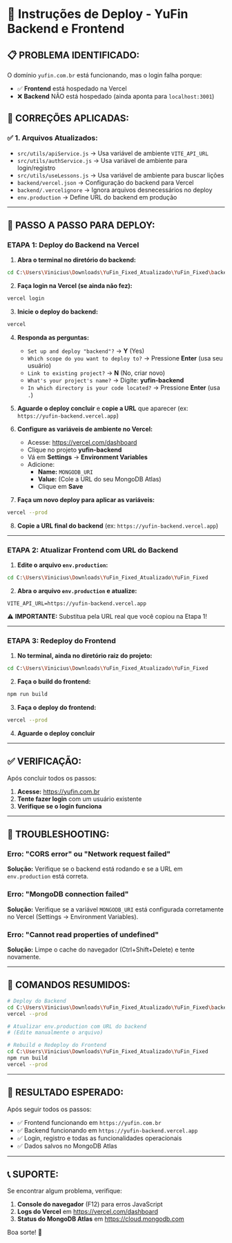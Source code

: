 # 🚀 Instruções de Deploy - YuFin Backend e Frontend

## 📋 **PROBLEMA IDENTIFICADO:**

O domínio `yufin.com.br` está funcionando, mas o login falha porque:
- ✅ **Frontend** está hospedado na Vercel
- ❌ **Backend** NÃO está hospedado (ainda aponta para `localhost:3001`)

## 🔧 **CORREÇÕES APLICADAS:**

### ✅ **1. Arquivos Atualizados:**
- `src/utils/apiService.js` → Usa variável de ambiente `VITE_API_URL`
- `src/utils/authService.js` → Usa variável de ambiente para login/registro
- `src/utils/useLessons.js` → Usa variável de ambiente para buscar lições
- `backend/vercel.json` → Configuração do backend para Vercel
- `backend/.vercelignore` → Ignora arquivos desnecessários no deploy
- `env.production` → Define URL do backend em produção

---

## 🎯 **PASSO A PASSO PARA DEPLOY:**

### **ETAPA 1: Deploy do Backend na Vercel**

1. **Abra o terminal no diretório do backend:**
```bash
cd C:\Users\Vinicius\Downloads\YuFin_Fixed_Atualizado\YuFin_Fixed\backend
```

2. **Faça login na Vercel (se ainda não fez):**
```bash
vercel login
```

3. **Inicie o deploy do backend:**
```bash
vercel
```

4. **Responda as perguntas:**
   - `Set up and deploy "backend"?` → **Y** (Yes)
   - `Which scope do you want to deploy to?` → Pressione **Enter** (usa seu usuário)
   - `Link to existing project?` → **N** (No, criar novo)
   - `What's your project's name?` → Digite: **yufin-backend**
   - `In which directory is your code located?` → Pressione **Enter** (usa `.`)

5. **Aguarde o deploy concluir** e **copie a URL** que aparecer (ex: `https://yufin-backend.vercel.app`)

6. **Configure as variáveis de ambiente no Vercel:**
   - Acesse: https://vercel.com/dashboard
   - Clique no projeto **yufin-backend**
   - Vá em **Settings** → **Environment Variables**
   - Adicione:
     - **Name:** `MONGODB_URI`
     - **Value:** (Cole a URL do seu MongoDB Atlas)
     - Clique em **Save**

7. **Faça um novo deploy para aplicar as variáveis:**
```bash
vercel --prod
```

8. **Copie a URL final do backend** (ex: `https://yufin-backend.vercel.app`)

---

### **ETAPA 2: Atualizar Frontend com URL do Backend**

1. **Edite o arquivo `env.production`:**
```bash
cd C:\Users\Vinicius\Downloads\YuFin_Fixed_Atualizado\YuFin_Fixed
```

2. **Abra o arquivo `env.production` e atualize:**
```
VITE_API_URL=https://yufin-backend.vercel.app
```
   ⚠️ **IMPORTANTE:** Substitua pela URL real que você copiou na Etapa 1!

---

### **ETAPA 3: Redeploy do Frontend**

1. **No terminal, ainda no diretório raiz do projeto:**
```bash
cd C:\Users\Vinicius\Downloads\YuFin_Fixed_Atualizado\YuFin_Fixed
```

2. **Faça o build do frontend:**
```bash
npm run build
```

3. **Faça o deploy do frontend:**
```bash
vercel --prod
```

4. **Aguarde o deploy concluir**

---

## ✅ **VERIFICAÇÃO:**

Após concluir todos os passos:

1. **Acesse:** https://yufin.com.br
2. **Tente fazer login** com um usuário existente
3. **Verifique se o login funciona**

---

## 🐛 **TROUBLESHOOTING:**

### **Erro: "CORS error" ou "Network request failed"**
**Solução:** Verifique se o backend está rodando e se a URL em `env.production` está correta.

### **Erro: "MongoDB connection failed"**
**Solução:** Verifique se a variável `MONGODB_URI` está configurada corretamente no Vercel (Settings → Environment Variables).

### **Erro: "Cannot read properties of undefined"**
**Solução:** Limpe o cache do navegador (Ctrl+Shift+Delete) e tente novamente.

---

## 📝 **COMANDOS RESUMIDOS:**

```bash
# Deploy do Backend
cd C:\Users\Vinicius\Downloads\YuFin_Fixed_Atualizado\YuFin_Fixed\backend
vercel --prod

# Atualizar env.production com URL do backend
# (Edite manualmente o arquivo)

# Rebuild e Redeploy do Frontend
cd C:\Users\Vinicius\Downloads\YuFin_Fixed_Atualizado\YuFin_Fixed
npm run build
vercel --prod
```

---

## 🎉 **RESULTADO ESPERADO:**

Após seguir todos os passos:
- ✅ Frontend funcionando em `https://yufin.com.br`
- ✅ Backend funcionando em `https://yufin-backend.vercel.app`
- ✅ Login, registro e todas as funcionalidades operacionais
- ✅ Dados salvos no MongoDB Atlas

---

## 📞 **SUPORTE:**

Se encontrar algum problema, verifique:
1. **Console do navegador** (F12) para erros JavaScript
2. **Logs do Vercel** em https://vercel.com/dashboard
3. **Status do MongoDB Atlas** em https://cloud.mongodb.com

Boa sorte! 🚀







